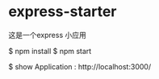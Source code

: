 # express-starter
这是一个express 小应用

$ npm install
$ npm start


$ show Application : http://localhost:3000/
